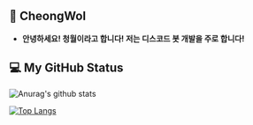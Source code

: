 ## 🦊 CheongWol
- **안녕하세요! 청월이라고 합니다! 저는 디스코드 봇 개발을 주로 합니다!**

## 💻 My GitHub Status
![Anurag's github stats](https://github-readme-stats.vercel.app/api?username=cheongwoli&show_icons=true)

[![Top Langs](https://github-readme-stats.vercel.app/api/top-langs/?username=cheongwoli&layout=compact)](https://github.com/anuraghazra/github-readme-stats)
